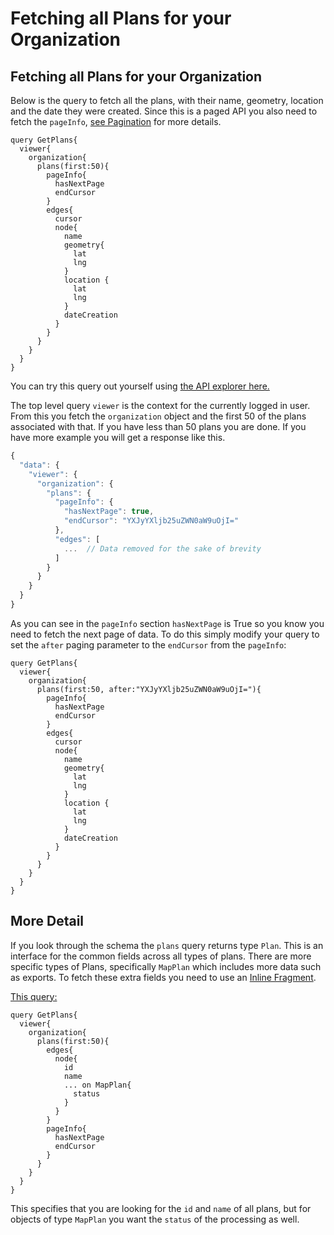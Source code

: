 # Fetching all Plans for your Organization

## Fetching all Plans for your Organization

Below is the query to fetch all the plans, with their name, geometry, location and the date they were created. Since this is a paged API you also need to fetch the `pageInfo`, [see Pagination](../pagination.md) for more details.

```
query GetPlans{
  viewer{
    organization{
      plans(first:50){
        pageInfo{
          hasNextPage
          endCursor
        }
        edges{
          cursor
          node{
            name
            geometry{
              lat
              lng
            }
            location {
              lat
              lng
            }
            dateCreation
          }
        }
      }
    }
  }
}
```

You can try this query out yourself using [the API explorer here.](https://www.dronedeploy.com/graphql?query=query%20GetPlans%7B%20viewer%7B%20organization%7B%20plans\(first%3A50\)%7B%20pageInfo%7B%20hasNextPage%20endCursor%20%7D%20edges%7B%20cursor%20node%7B%20name%20geometry%7B%20lat%20lng%20%7D%20location%20%7B%20lat%20lng%20%7D%20dateCreation%20%7D%20%7D%20%7D%20%7D%20%7D%20%7D\&operationName=GetPlans)

The top level query `viewer` is the context for the currently logged in user. From this you fetch the `organization` object and the first 50 of the plans associated with that. If you have less than 50 plans you are done. If you have more example you will get a response like this.

```javascript
{
  "data": {
    "viewer": {
      "organization": {
        "plans": {
          "pageInfo": {
            "hasNextPage": true,
            "endCursor": "YXJyYXljb25uZWN0aW9uOjI="
          },
          "edges": [
            ...  // Data removed for the sake of brevity
          ]
        }
      }
    }
  }
}
```

As you can see in the `pageInfo` section `hasNextPage` is True so you know you need to fetch the next page of data. To do this simply modify your query to set the `after` paging parameter to the `endCursor` from the `pageInfo`:

```
query GetPlans{
  viewer{
    organization{
      plans(first:50, after:"YXJyYXljb25uZWN0aW9uOjI="){
        pageInfo{
          hasNextPage
          endCursor
        }
        edges{
          cursor
          node{
            name
            geometry{
              lat
              lng
            }
            location {
              lat
              lng
            }
            dateCreation
          }
        }
      }
    }
  }
}
```

## More Detail

If you look through the schema the `plans` query returns type `Plan`. This is an interface for the common fields across all types of plans. There are more specific types of Plans, specifically `MapPlan` which includes more data such as exports. To fetch these extra fields you need to use an [Inline Fragment](https://graphql.org/learn/queries/#fragments).

[This query:](https://www.dronedeploy.com/graphql?query=query%20GetPlans%7B%20viewer%7B%20organization%7B%20plans\(first%3A50\)%7B%20edges%7B%20node%7B%20name%20...%20on%20MapPlan%7B%20status%20%20%0A%7D%20%7D%20%7D%20pageInfo%7B%20hasNextPage%20endCursor%20%7D%20%7D%20%7D%20%7D%20%7D\&operationName=GetPlans)

```
query GetPlans{
  viewer{
    organization{
      plans(first:50){
        edges{
          node{
            id
            name
            ... on MapPlan{
              status              
            }
          }
        }
        pageInfo{
          hasNextPage
          endCursor
        }
      }
    }
  }
}
```

This specifies that you are looking for the `id` and `name` of all plans, but for objects of type `MapPlan` you want the `status` of the processing as well.
